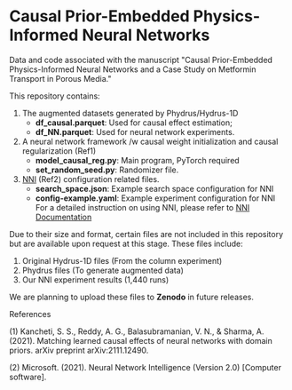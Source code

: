 # Causal Prior-Embedded Physics-Informed Neural Networks
Data and code associated with the manuscript "Causal Prior-Embedded Physics-Informed Neural Networks and a Case Study on Metformin Transport in Porous Media."

This repository contains:
1. The augmented datasets generated by Phydrus/Hydrus-1D
   - **df_causal.parquet**:  Used for causal effect estimation;
   - **df_NN.parquet**: Used for neural network experiments.
2. A neural network framework /w causal weight initialization and causal regularization (Ref1)
   - **model_causal_reg.py**: Main program, PyTorch required
   - **set_random_seed.py**: Randomizer file.
3. [NNI](https://github.com/microsoft/nni) (Ref2) configuration related files. 
   - **search_space.json**: Example search space configuration for NNI
   - **config-example.yaml**: Example experiment configuration for NNI
   For a detailed instruction on using NNI, please refer to [NNI Documentation](https://nni.readthedocs.io/en/stable/)

Due to their size and format, certain files are not included in this repository but are available upon request at this stage. These files include:
1. Original Hydrus-1D files (From the column experiment)
2. Phydrus files (To generate augmented data)
3. Our NNI experiment results (1,440 runs)
   
We are planning to upload these files to **Zenodo** in future releases.

References

(1) Kancheti, S. S., Reddy, A. G., Balasubramanian, V. N., & Sharma, A. (2021). Matching learned causal effects of neural networks with domain priors. arXiv preprint arXiv:2111.12490.

(2) Microsoft. (2021). Neural Network Intelligence (Version 2.0) [Computer software]. 

